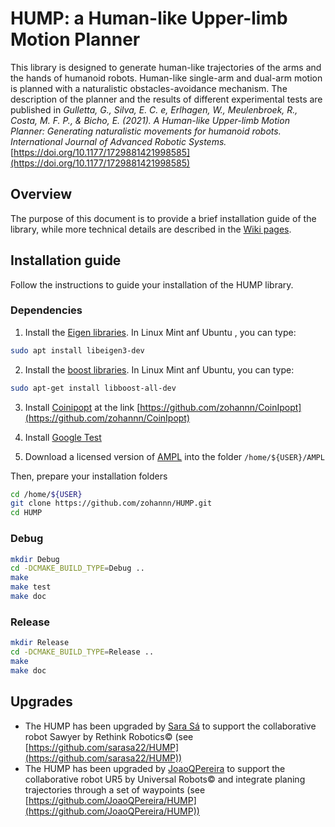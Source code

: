 # HUMP: a Human-like Upper-limb Motion Planner
This library is designed to generate human-like trajectories of the arms and the hands of humanoid robots.
Human-like single-arm and dual-arm motion is planned with a naturalistic obstacles-avoidance mechanism. The description of the planner and the results of different experimental tests are published in *Gulletta, G., Silva, E. C. e, Erlhagen, W., Meulenbroek, R., Costa, M. F. P., & Bicho, E. (2021). A Human-like Upper-limb Motion Planner: Generating naturalistic movements for humanoid robots. International Journal of Advanced Robotic Systems.* [https://doi.org/10.1177/1729881421998585](https://doi.org/10.1177/1729881421998585)
 
## Overview
The purpose of this document is to provide a brief installation guide of the library, while more technical details are described in the [Wiki pages](https://github.com/zohannn/HUMP/wiki). 

## Installation guide
Follow the instructions to guide your installation of the HUMP library.

### Dependencies
1. Install the [Eigen libraries](http://eigen.tuxfamily.org/index.php?title=Main_Page).
In Linux Mint anf Ubuntu , you can type:
```Bash
sudo apt install libeigen3-dev
```
2. Install the [boost libraries](https://www.boost.org/).
In Linux Mint anf Ubuntu, you can type:
```Bash
sudo apt-get install libboost-all-dev
```
3. Install [Coinipopt](https://coin-or.github.io/Ipopt/) at the link [https://github.com/zohannn/CoinIpopt](https://github.com/zohannn/CoinIpopt)

4. Install [Google Test](https://github.com/zohannn/googletest)

5. Download a licensed version of [AMPL](https://ampl.com/) into the folder `/home/${USER}/AMPL` 

Then, prepare your installation folders
```Bash
cd /home/${USER}
git clone https://github.com/zohannn/HUMP.git
cd HUMP
```
### Debug
```Bash
mkdir Debug
cd -DCMAKE_BUILD_TYPE=Debug ..
make
make test
make doc
```
### Release
```Bash
mkdir Release
cd -DCMAKE_BUILD_TYPE=Release ..
make
make doc
```

## Upgrades
* The HUMP has been upgraded by [Sara Sá](https://github.com/sarasa22) to support the collaborative robot Sawyer by Rethink Robotics&copy; (see [https://github.com/sarasa22/HUMP](https://github.com/sarasa22/HUMP))  
* The HUMP has been upgraded by [JoaoQPereira](https://github.com/JoaoQPereira) to support the collaborative robot UR5 by Universal Robots&copy; and integrate planing trajectories through a set of waypoints (see [https://github.com/JoaoQPereira/HUMP](https://github.com/JoaoQPereira/HUMP)) 
